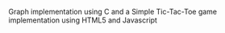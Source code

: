 Graph implementation using C and a 
Simple Tic-Tac-Toe game implementation using HTML5 and Javascript

